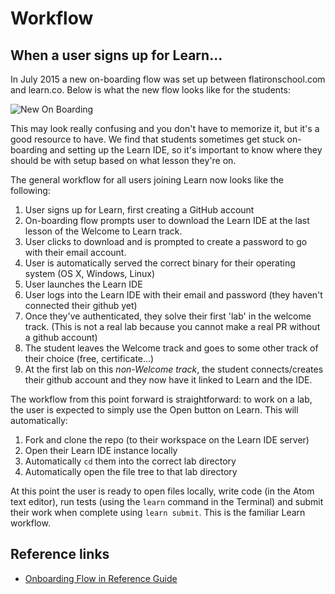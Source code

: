 # Workflow

## When a user signs up for Learn...

In July 2015 a new on-boarding flow was set up between flatironschool.com and learn.co. Below is what the new flow looks like for the students:

![New On Boarding ](https://s3.amazonaws.com/learn-experts/new-onboarding.png "New On Boarding")

This may look really confusing and you don't have to memorize it, but it's a good resource to have. We find that students sometimes get stuck on-boarding and setting up the Learn IDE, so it's important to know where they should be with setup based on what lesson they're on.

The general workflow for all users joining Learn now looks like the following:

1. User signs up for Learn, first creating a GitHub account
2. On-boarding flow prompts user to download the Learn IDE at the last lesson of the Welcome to Learn track.
3. User clicks to download and is prompted to create a password to go with their email account.
4. User is automatically served the correct binary for their operating system (OS X, Windows, Linux)
5. User launches the Learn IDE
6. User logs into the Learn IDE with their email and password (they haven't connected their github yet)
7. Once they've authenticated, they solve their first 'lab' in the welcome track. (This is not a real lab because you cannot make a real PR without a github account)
8. The student leaves the Welcome track and goes to some other track of their choice (free, certificate...)
9. At the first lab on this _non-Welcome track_, the student connects/creates their github account and they now have it linked to Learn and the IDE.

The workflow from this point forward is straightforward: to work on a lab, the user is expected to simply use the Open button on Learn. This will automatically:

1. Fork and clone the repo (to their workspace on the Learn IDE server)
2. Open their Learn IDE instance locally
3. Automatically `cd` them into the correct lab directory
4. Automatically open the file tree to that lab directory

At this point the user is ready to open files locally, write code (in the Atom text editor), run tests (using the `learn` command in the Terminal) and submit their work when complete using `learn submit`. This is the familiar Learn workflow.

## Reference links

- [Onboarding Flow in Reference Guide](https://github.com/flatiron-labs/learn-support/blob/master/onboardin-flow.md)
